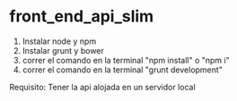# front_end_api_slim

1. Instalar node y npm
2. Instalar grunt y bower
3. correr el comando en la terminal "npm install" o "npm i"
4. correr el comando en la terminal "grunt development"

Requisito:
  Tener la api alojada en un servidor local
